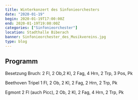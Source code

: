 ```yaml
---
title: Winterkonzert des Sinfonieorchesters
date: "2020-01-19"
begin: 2020-01-19T17:00:00Z
end: 2020-01-19T19:00:00Z
categories: ["Sinfonieorchester"]
location: Stadthalle Biberach
banner: Sinfonieorchester_des_Musikvereins.jpg
type: blog
---
```

## Programm

Besetzung Bruch:           2 Fl, 2 Ob,2 Kl, 2 Fag, 4 Hrn, 2 Trp, 3 Pos, Pk

Beethoven Tripel             1 Fl, 2 Ob, 2 Kl, 2 Fag, 2 Hrn, 2 Trp, Pk

Egmont                          2 Fl (auch Picc), 2 Ob, 2 Kl, 2 Fag, 4 Hrn, 2 Trp, Pk  

